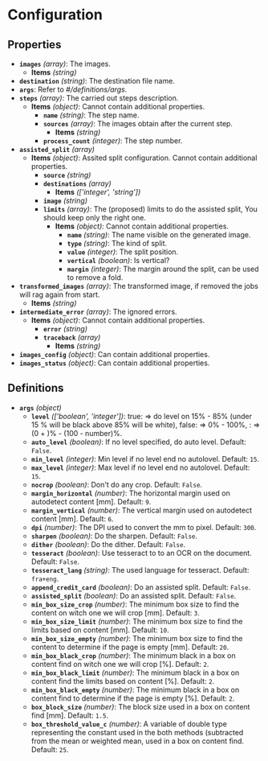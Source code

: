 # Configuration

## Properties

- **`images`** *(array)*: The images.
  - **Items** *(string)*
- **`destination`** *(string)*: The destination file name.
- **`args`**: Refer to *#/definitions/args*.
- **`steps`** *(array)*: The carried out steps description.
  - **Items** *(object)*: Cannot contain additional properties.
    - **`name`** *(string)*: The step name.
    - **`sources`** *(array)*: The images obtain after the current step.
      - **Items** *(string)*
    - **`process_count`** *(integer)*: The step number.
- **`assisted_split`** *(array)*
  - **Items** *(object)*: Assited split configuration. Cannot contain additional properties.
    - **`source`** *(string)*
    - **`destinations`** *(array)*
      - **Items** *(['integer', 'string'])*
    - **`image`** *(string)*
    - **`limits`** *(array)*: The (proposed) limits to do the assisted split, You should keep only the right one.
      - **Items** *(object)*: Cannot contain additional properties.
        - **`name`** *(string)*: The name visible on the generated image.
        - **`type`** *(string)*: The kind of split.
        - **`value`** *(integer)*: The split position.
        - **`vertical`** *(boolean)*: Is vertical?
        - **`margin`** *(integer)*: The margin around the split, can be used to remove a fold.
- **`transformed_images`** *(array)*: The transformed image, if removed the jobs will rag again from start.
  - **Items** *(string)*
- **`intermediate_error`** *(array)*: The ignored errors.
  - **Items** *(object)*: Cannot contain additional properties.
    - **`error`** *(string)*
    - **`traceback`** *(array)*
      - **Items** *(string)*
- **`images_config`** *(object)*: Can contain additional properties.
- **`images_status`** *(object)*: Can contain additional properties.
## Definitions

- **`args`** *(object)*
  - **`level`** *(['boolean', 'integer'])*: true: => do level on 15% - 85% (under 15 % will be black above 85% will be white), false: => 0% - 100%, <number>: => (0 + <number>)% - (100 - number)%.
  - **`auto_level`** *(boolean)*: If no level specified, do auto level. Default: `False`.
  - **`min_level`** *(integer)*: Min level if no level end no autolovel. Default: `15`.
  - **`max_level`** *(integer)*: Max level if no level end no autolovel. Default: `15`.
  - **`nocrop`** *(boolean)*: Don't do any crop. Default: `False`.
  - **`margin_horizontal`** *(number)*: The horizontal margin used on autodetect content [mm]. Default: `9`.
  - **`margin_vertical`** *(number)*: The vertical margin used on autodetect content [mm]. Default: `6`.
  - **`dpi`** *(number)*: The DPI used to convert the mm to pixel. Default: `300`.
  - **`sharpen`** *(boolean)*: Do the sharpen. Default: `False`.
  - **`dither`** *(boolean)*: Do the dither. Default: `False`.
  - **`tesseract`** *(boolean)*: Use tesseract to to an OCR on the document. Default: `False`.
  - **`tesseract_lang`** *(string)*: The used language for tesseract. Default: `fra+eng`.
  - **`append_credit_card`** *(boolean)*: Do an assisted split. Default: `False`.
  - **`assisted_split`** *(boolean)*: Do an assisted split. Default: `False`.
  - **`min_box_size_crop`** *(number)*: The minimum box size to find the content on witch one we will crop [mm]. Default: `3`.
  - **`min_box_size_limit`** *(number)*: The minimum box size to find the limits based on content [mm]. Default: `10`.
  - **`min_box_size_empty`** *(number)*: The minimum box size to find the content to determine if the page is empty [mm]. Default: `20`.
  - **`min_box_black_crop`** *(number)*: The minimum black in a box on content find on witch one we will crop [%]. Default: `2`.
  - **`min_box_black_limit`** *(number)*: The minimum black in a box on content find the limits based on content [%]. Default: `2`.
  - **`min_box_black_empty`** *(number)*: The minimum black in a box on content find to determine if the page is empty [%]. Default: `2`.
  - **`box_block_size`** *(number)*: The block size used in a box on content find [mm]. Default: `1.5`.
  - **`box_threshold_value_c`** *(number)*: A variable of double type representing the constant used in the both methods (subtracted from the mean or weighted mean, used in a box on content find. Default: `25`.
